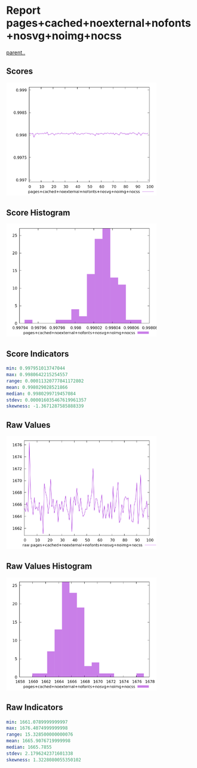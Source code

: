 # Report pages+cached+noexternal+nofonts+nosvg+noimg+nocss

[parent..](./..)  


## Scores

![score](./score.png)  

## Score Histogram

![hist](./hist.png)  

## Score Indicators

```yaml
min: 0.997951013747044
max: 0.9980642215254557
range: 0.00011320777841172802
mean: 0.998029028521866
median: 0.9980299719457084
stdev: 0.000016035467619961357
skewness: -1.3671287585888339

```

## Raw Values

![raw](./raw.png)  

## Raw Values Histogram

![raw hist](./raw_hist.png)  

## Raw Indicators

```yaml
min: 1661.0789999999997
max: 1676.4074999999998
range: 15.328500000000076
mean: 1665.9076719999998
median: 1665.7855
stdev: 2.1796242371601338
skewness: 1.3228080055350102

```

<style>
  img {
    max-width: 80%;
  }
</style>
      

